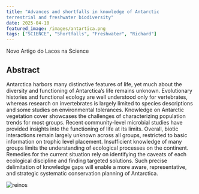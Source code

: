 ```yaml
---
title: "Advances and shortfalls in knowledge of Antarctic
terrestrial and freshwater biodiversity"
date: 2025-04-10
featured_image: /images/antartica.png
tags: ["SCIENCE", "Shortfalls", "Freshwater", "Richard"]
---
```

Novo Artigo do Lacos na Science

## Abstract

Antarctica harbors many distinctive features of life, yet much about the diversity and functioning of Antarctica’s life remains unknown. Evolutionary histories and functional ecology are well understood only for vertebrates, whereas research on invertebrates is largely limited to species descriptions and some studies on environmental tolerances. Knowledge on Antarctic vegetation cover showcases the challenges of characterizing population trends for most groups. Recent community-level microbial studies have provided insights into the functioning of life at its limits. Overall, biotic interactions remain largely unknown across all groups, restricted to basic information on trophic level placement. Insufficient knowledge of many groups limits the understanding of ecological processes on the continent. Remedies for the current situation rely on identifying the caveats of each ecological discipline and finding targeted solutions. Such precise delimitation of knowledge gaps will enable a more aware, representative, and strategic systematic conservation planning of Antarctica.

![reinos](/images/reinos.png "reinos")
